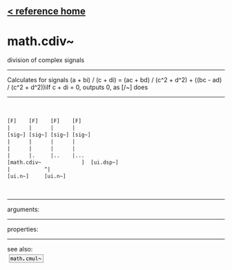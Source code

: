 [< reference home](ceammc_lib.html)
---

# math.cdiv~


division of complex signals

---

Calculates for signals (a + bi) / (c + di) = (ac + bd) / (c^2 + d^2) + ((bc - ad)
            / (c^2 + d^2))iIf c + di = 0, outputs 0, as [/~] does<br>


---


```


[F]    [F]    [F]    [F]
|      |      |      |
[sig~] [sig~] [sig~] [sig~]
|      |      |      |
|      |      |      |
|      |.     |..    |...
[math.cdiv~             ]  [ui.dsp~]
|           ^|
[ui.n~]     [ui.n~]

            
```

---
arguments:


---
properties:


---
see also:<br>
[![math.cmul~](img/object_math.cmul~.png)](math.cmul~.html)
